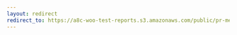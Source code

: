 ```yaml
---
layout: redirect
redirect_to: https://a8c-woo-test-reports.s3.amazonaws.com/public/pr-merge/43532/e2e/index.html
---
```

